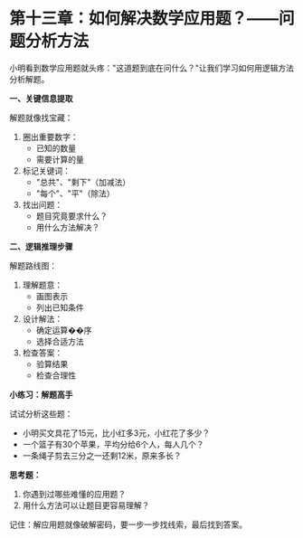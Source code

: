 # 第十三章：如何解决数学应用题？——问题分析方法

小明看到数学应用题就头疼："这道题到底在问什么？"让我们学习如何用逻辑方法分析解题。

**一、关键信息提取**

解题就像找宝藏：

1. 圈出重要数字：
   * 已知的数量
   * 需要计算的量
2. 标记关键词：
   * "总共"、"剩下"（加减法）
   * "每个"、"平"（除法）
3. 找出问题：
   * 题目究竟要求什么？
   * 用什么方法解决？

**二、逻辑推理步骤**

解题路线图：

1. 理解题意：
   * 画图表示
   * 列出已知条件
2. 设计解法：
   * 确定运算��序
   * 选择合适方法
3. 检查答案：
   * 验算结果
   * 检查合理性

**小练习：解题高手**

试试分析这些题：

* 小明买文具花了15元，比小红多3元，小红花了多少？
* 一个篮子有30个苹果，平均分给6个人，每人几个？
* 一条绳子剪去三分之一还剩12米，原来多长？

**思考题：**

1. 你遇到过哪些难懂的应用题？
2. 用什么方法可以让题目更容易理解？

记住：解应用题就像破解密码，要一步一步找线索，最后找到答案。
